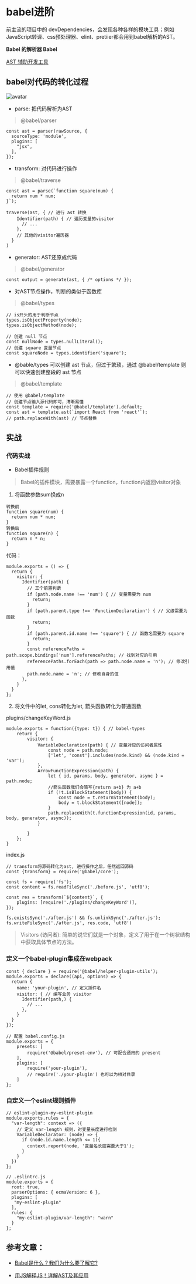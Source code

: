 # babel进阶

前主流的项目中的 devDependencies，会发现各种各样的模块工具；例如JavaScript转译、css预处理器、elint、pretiier都会用到babel解析的AST。

**Babel 的解析器 Babel**

[AST 辅助开发工具](https://astexplorer.net/)

## babel对代码的转化过程

![avatar](../assets/babel.png)

- parse: 把代码解析为AST 
> @babel/parser

```
const ast = parser(rawSource, {
  sourceType: 'module',
  plugins: [
    "jsx",
  ],
});
```
- transform: 对代码进行操作
> @babel/traverse
```
const ast = parse(`function square(num) {
  return num * num;
}`);

traverse(ast, { // 进行 ast 转换
    Identifier(path) { // 遍历变量的visitor
      // ...
    },
    // 其他的visitor遍历器
  } 
)
```
- generator: AST还原成代码
> @babel/generator
```
const output = generate(ast, { /* options */ });
```

- 对AST节点操作，判断的类似于函数库
> @babel/types
```
// is开头的用于判断节点
types.isObjectProperty(node);
types.isObjectMethod(node);

// 创建 null 节点
const nullNode = types.nullLiteral();
// 创建 square 变量节点
const squareNode = types.identifier('square');
```
- @bable/types 可以创建 ast 节点，但过于繁琐，通过 @babel/template 则可以快速创建整段的 ast 节点

> @babel/template

```
// 使用 @babel/template
// 创建节点输入源代码即可，清晰易懂
const template = require('@babel/template').default;
const ast = template.ast(`import React from 'react'`);
// path.replaceWith(ast) // 节点替换
```

## 实战 

### 代码实战

- Babel插件规则
> Babel的插件模块，需要暴露一个function，function内返回visitor对象

1. 将函数参数sum换成n

```
转换前
function square(num) {
  return num * num;
}
转换后
function square(n) {
  return n * n;
}
```

代码：
```
module.exports = () => {
  return {
    visitor: {
      Identifier(path) {
        // 三个前置判断
        if (path.node.name !== 'num') { // 变量需要为 num
          return;
        }
        if (path.parent.type !== 'FunctionDeclaration') { // 父级需要为函数
          return;
        }
        if (path.parent.id.name !== 'square') { // 函数名需要为 square
          return;
        }
        const referencePaths = path.scope.bindings['num'].referencePaths; // 找到对应的引用
        referencePaths.forEach(path => path.node.name = 'n'); // 修改引用值
        path.node.name = 'n'; // 修改自身的值
      },
    }
  }
};
```
2. 将文件中的let, cons转化为let, 箭头函数转化为普通函数

plugins/changeKeyWord.js
```
module.exports = function({type: t}) { // babel-types
    return {
        visitor: {
            VariableDeclaration(path) { // 变量对应的访问者属性
                const node = path.node;
                ['let', 'const'].includes(node.kind) && (node.kind = 'var');
            },
            ArrowFunctionExpression(path) {
                let { id, params, body, generator, async } = path.node;
                //箭头函数我们会简写{return a+b} 为 a+b
                if (!t.isBlockStatement(body)) {    
                    const node = t.returnStatement(body);
                    body = t.blockStatement([node]);
                }
                path.replaceWith(t.functionExpression(id, params, body, generator, async));
            }

        }
    };
}
```

index.js
```
// transform将源码转化为ast, 进行操作之后，任然返回源码
const {transform} = require('@babel/core'); 

const fs = require('fs');
const content = fs.readFileSync('./before.js', 'utf8');

const res = transform(`${content}`, {
    plugins: [require('./plugins/changeKeyWord')],
});

fs.existsSync('./after.js') && fs.unlinkSync('./after.js');
fs.writeFileSync('./after.js', res.code, 'utf8')
```

> Visitors (访问者): 简单的说它们就是一个对象，定义了用于在一个树状结构中获取具体节点的方法。

### 定义一个babel-plugin集成在webpack

```
const { declare } = require('@babel/helper-plugin-utils');
module.exports = declare((api, options) => {
  return {
    name: 'your-plugin', // 定义插件名
    visitor: { // 编写业务 visitor
      Identifier(path,) {
        // ...
      },
    }
  }
});
```

```
// 配置 babel.config.js
module.exports = {
    presets: [
        require('@babel/preset-env'), // 可配合通用的 present
    ],
    plugins: [
        require('your-plugin'),
        // require('./your-plugin') 也可以为相对目录
    ]
};
```

### 自定义一个eslint规则插件

```
// eslint-plugin-my-eslint-plugin
module.exports.rules = { 
  "var-length": context => ({ 
    // 定义 var-length 规则，对变量长度进行检测
    VariableDeclarator: (node) => { 
      if (node.id.name.length <= 1){ 
        context.report(node, '变量名长度需要大于1');
      }
    }
  })
};
```

```
// .eslintrc.js
module.exports = {
  root: true,
  parserOptions: { ecmaVersion: 6 },
  plugins: [
   "my-eslint-plugin"
  ],
  rules: {
    "my-eslint-plugin/var-length": "warn" 
  }
};
```

## 参考文章：

- [Babel是什么？我们为什么要了解它?](https://blog.csdn.net/qiwoo_weekly/article/details/114909047)

- [用JS解释JS！详解AST及其应用](https://mp.weixin.qq.com/s/j8_8QwFnyOr66m9aekor1g)